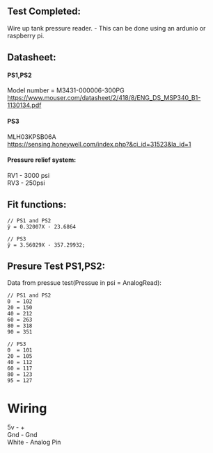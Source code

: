 ## Test Completed:
Wire up tank pressure reader. 
    - This can be done using an ardunio or raspberry pi.  
    
## Datasheet:

#### PS1,PS2
Model number = M3431-000006-300PG   
https://www.mouser.com/datasheet/2/418/8/ENG_DS_MSP340_B1-1130134.pdf

#### PS3
MLH03KPSB06A   
https://sensing.honeywell.com/index.php?&ci_id=31523&la_id=1 

#### Pressure relief system:
RV1 - 3000 psi  
RV3 - 250psi



## Fit functions:
```
// PS1 and PS2
ŷ = 0.32007X - 23.6864

// PS3
ŷ = 3.56029X - 357.29932;
```


## Presure Test PS1,PS2:
Data from pressue test(Pressue in psi = AnalogRead):  
```
// PS1 and PS2
0  = 102  
20 = 150
40 = 212
60 = 263
80 = 318
90 = 351

// PS3
0  = 101
20 = 105
40 = 112
60 = 117
80 = 123
95 = 127
```


# Wiring
5v    - +  
Gnd   - Gnd  
White - Analog Pin  

